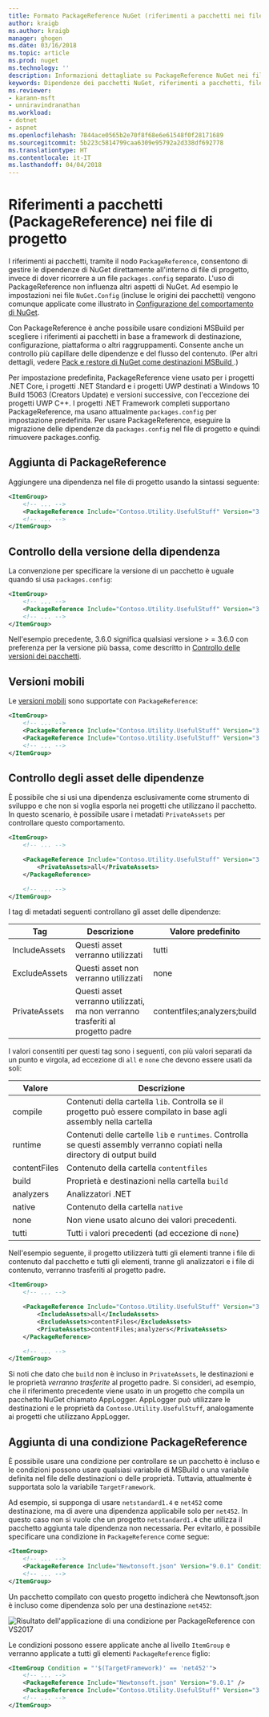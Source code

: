 ```yaml
---
title: Formato PackageReference NuGet (riferimenti a pacchetti nei file di progetto) | Microsoft Docs
author: kraigb
ms.author: kraigb
manager: ghogen
ms.date: 03/16/2018
ms.topic: article
ms.prod: nuget
ms.technology: ''
description: Informazioni dettagliate su PackageReference NuGet nei file di progetto, come supportato da NuGet 4.0 +, Visual Studio 2017 e .NET Core 2.0
keywords: Dipendenze dei pacchetti NuGet, riferimenti a pacchetti, file di progetto, PackageReference, packages.config, VS2017, Visual Studio 2017, NuGet 4, .NET Core 2.0
ms.reviewer:
- karann-msft
- unniravindranathan
ms.workload:
- dotnet
- aspnet
ms.openlocfilehash: 7844ace0565b2e70f8f68e6e61548f0f28171689
ms.sourcegitcommit: 5b223c5814799caa6309e95792a2d338df692778
ms.translationtype: HT
ms.contentlocale: it-IT
ms.lasthandoff: 04/04/2018
---
```

# <a name="package-references-packagereference-in-project-files"></a>Riferimenti a pacchetti (PackageReference) nei file di progetto

I riferimenti ai pacchetti, tramite il nodo `PackageReference`, consentono di gestire le dipendenze di NuGet direttamente all'interno di file di progetto, invece di dover ricorrere a un file `packages.config` separato. L'uso di PackageReference non influenza altri aspetti di NuGet. Ad esempio le impostazioni nei file `NuGet.Config` (incluse le origini dei pacchetti) vengono comunque applicate come illustrato in [Configurazione del comportamento di NuGet](configuring-nuget-behavior.md).

Con PackageReference è anche possibile usare condizioni MSBuild per scegliere i riferimenti ai pacchetti in base a framework di destinazione, configurazione, piattaforma o altri raggruppamenti. Consente anche un controllo più capillare delle dipendenze e del flusso del contenuto. (Per altri dettagli, vedere [Pack e restore di NuGet come destinazioni MSBuild ](../reference/msbuild-targets.md).)

Per impostazione predefinita, PackageReference viene usato per i progetti .NET Core, i progetti .NET Standard e i progetti UWP destinati a Windows 10 Build 15063 (Creators Update) e versioni successive, con l'eccezione dei progetti UWP C++. I progetti .NET Framework completi supportano PackageReference, ma usano attualmente `packages.config` per impostazione predefinita. Per usare PackageReference, eseguire la migrazione delle dipendenze da `packages.config` nel file di progetto e quindi rimuovere packages.config.

## <a name="adding-a-packagereference"></a>Aggiunta di PackageReference

Aggiungere una dipendenza nel file di progetto usando la sintassi seguente:

```xml
<ItemGroup>
    <!-- ... -->
    <PackageReference Include="Contoso.Utility.UsefulStuff" Version="3.6.0" />
    <!-- ... -->
</ItemGroup>
```

## <a name="controlling-dependency-version"></a>Controllo della versione della dipendenza

La convenzione per specificare la versione di un pacchetto è uguale quando si usa `packages.config`:

```xml
<ItemGroup>
    <!-- ... -->
    <PackageReference Include="Contoso.Utility.UsefulStuff" Version="3.6.0" />
    <!-- ... -->
</ItemGroup>
```

Nell'esempio precedente, 3.6.0 significa qualsiasi versione > = 3.6.0 con preferenza per la versione più bassa, come descritto in [Controllo delle versioni dei pacchetti](../reference/package-versioning.md#version-ranges-and-wildcards).

## <a name="floating-versions"></a>Versioni mobili

Le [versioni mobili](../consume-packages/dependency-resolution.md#floating-versions) sono supportate con `PackageReference`:

```xml
<ItemGroup>
    <!-- ... -->
    <PackageReference Include="Contoso.Utility.UsefulStuff" Version="3.6.*" />
    <PackageReference Include="Contoso.Utility.UsefulStuff" Version="3.6.0-beta*" />
    <!-- ... -->
</ItemGroup>
```

## <a name="controlling-dependency-assets"></a>Controllo degli asset delle dipendenze

È possibile che si usi una dipendenza esclusivamente come strumento di sviluppo e che non si voglia esporla nei progetti che utilizzano il pacchetto. In questo scenario, è possibile usare i metadati `PrivateAssets` per controllare questo comportamento.

```xml
<ItemGroup>
    <!-- ... -->

    <PackageReference Include="Contoso.Utility.UsefulStuff" Version="3.6.0">
        <PrivateAssets>all</PrivateAssets>
    </PackageReference>

    <!-- ... -->
</ItemGroup>
```

I tag di metadati seguenti controllano gli asset delle dipendenze:

| Tag | Descrizione | Valore predefinito |
| --- | --- | --- |
| IncludeAssets | Questi asset verranno utilizzati | tutti |
| ExcludeAssets | Questi asset non verranno utilizzati | none |
| PrivateAssets | Questi asset verranno utilizzati, ma non verranno trasferiti al progetto padre | contentfiles;analyzers;build |

I valori consentiti per questi tag sono i seguenti, con più valori separati da un punto e virgola, ad eccezione di `all` e `none` che devono essere usati da soli:

| Valore | Descrizione |
| --- | ---
| compile | Contenuti della cartella `lib`. Controlla se il progetto può essere compilato in base agli assembly nella cartella |
| runtime | Contenuti delle cartelle `lib` e `runtimes`. Controlla se questi assembly verranno copiati nella directory di output build |
| contentFiles | Contenuto della cartella `contentfiles` |
| build | Proprietà e destinazioni nella cartella `build` |
| analyzers | Analizzatori .NET |
| native | Contenuto della cartella `native` |
| none | Non viene usato alcuno dei valori precedenti. |
| tutti | Tutti i valori precedenti (ad eccezione di `none`) |

Nell'esempio seguente, il progetto utilizzerà tutti gli elementi tranne i file di contenuto dal pacchetto e tutti gli elementi, tranne gli analizzatori e i file di contenuto, verranno trasferiti al progetto padre.

```xml
<ItemGroup>
    <!-- ... -->

    <PackageReference Include="Contoso.Utility.UsefulStuff" Version="3.6.0">
        <IncludeAssets>all</IncludeAssets>
        <ExcludeAssets>contentFiles</ExcludeAssets>
        <PrivateAssets>contentFiles;analyzers</PrivateAssets>
    </PackageReference>

    <!-- ... -->
</ItemGroup>
```

Si noti che dato che `build` non è incluso in `PrivateAssets`, le destinazioni e le proprietà *verranno trasferite* al progetto padre. Si consideri, ad esempio, che il riferimento precedente viene usato in un progetto che compila un pacchetto NuGet chiamato AppLogger. AppLogger può utilizzare le destinazioni e le proprietà da `Contoso.Utility.UsefulStuff`, analogamente ai progetti che utilizzano AppLogger.

## <a name="adding-a-packagereference-condition"></a>Aggiunta di una condizione PackageReference

È possibile usare una condizione per controllare se un pacchetto è incluso e le condizioni possono usare qualsiasi variabile di MSBuild o una variabile definita nel file delle destinazioni o delle proprietà. Tuttavia, attualmente è supportata solo la variabile `TargetFramework`.

Ad esempio, si supponga di usare `netstandard1.4` e `net452` come destinazione, ma di avere una dipendenza applicabile solo per `net452`. In questo caso non si vuole che un progetto `netstandard1.4` che utilizza il pacchetto aggiunta tale dipendenza non necessaria. Per evitarlo, è possibile specificare una condizione in `PackageReference` come segue:

```xml
<ItemGroup>
    <!-- ... -->
    <PackageReference Include="Newtonsoft.json" Version="9.0.1" Condition="'$(TargetFramework)' == 'net452'" />
    <!-- ... -->
</ItemGroup>
```

Un pacchetto compilato con questo progetto indicherà che Newtonsoft.json è incluso come dipendenza solo per una destinazione `net452`:

![Risultato dell'applicazione di una condizione per PackageReference con VS2017](media/PackageReference-Condition.png)

Le condizioni possono essere applicate anche al livello `ItemGroup` e verranno applicate a tutti gli elementi `PackageReference` figlio:

```xml
<ItemGroup Condition = "'$(TargetFramework)' == 'net452'">
    <!-- ... -->
    <PackageReference Include="Newtonsoft.json" Version="9.0.1" />
    <PackageReference Include="Contoso.Utility.UsefulStuff" Version="3.6.0" />
    <!-- ... -->
</ItemGroup>
```
